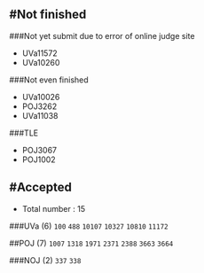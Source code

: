 #Not finished
---------------------------------------
###Not yet submit due to error of online judge site
- UVa11572
- UVa10260

###Not even finished
- UVa10026
- POJ3262
- UVa11038

###TLE
- POJ3067
- POJ1002

#Accepted
---------------------------------------
- Total number : 15

###UVa (6)
`100` `488`  `10107` `10327` `10810` `11172`

##POJ (7)
`1007` `1318` `1971` `2371` `2388` `3663` `3664`

###NOJ (2)
`337` `338`

